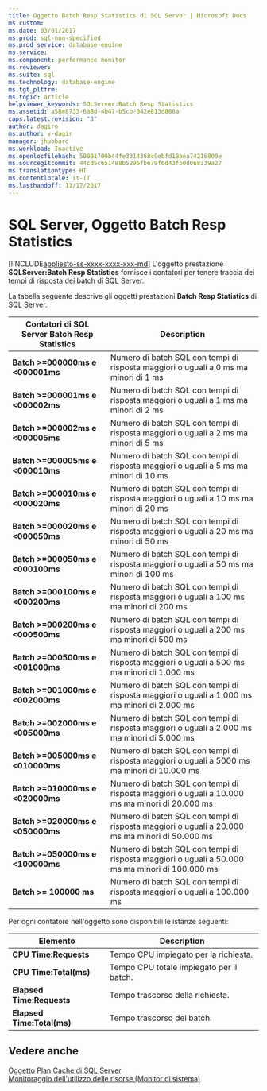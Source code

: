 ```yaml
---
title: Oggetto Batch Resp Statistics di SQL Server | Microsoft Docs
ms.custom: 
ms.date: 03/01/2017
ms.prod: sql-non-specified
ms.prod_service: database-engine
ms.service: 
ms.component: performance-monitor
ms.reviewer: 
ms.suite: sql
ms.technology: database-engine
ms.tgt_pltfrm: 
ms.topic: article
helpviewer_keywords: SQLServer:Batch Resp Statistics
ms.assetid: a58e8733-6a8d-4b47-b5cb-042e813d808a
caps.latest.revision: "3"
author: dagiro
ms.author: v-dagir
manager: jhubbard
ms.workload: Inactive
ms.openlocfilehash: 50091709b44fe3314368c9ebfd18aea74216809e
ms.sourcegitcommit: 44cd5c651488b5296fb679f6d43f50d068339a27
ms.translationtype: HT
ms.contentlocale: it-IT
ms.lasthandoff: 11/17/2017
---
```

# <a name="sql-server-batch-resp-statistics-object"></a>SQL Server, Oggetto Batch Resp Statistics
[!INCLUDE[appliesto-ss-xxxx-xxxx-xxx-md](../../includes/appliesto-ss-xxxx-xxxx-xxx-md.md)] L'oggetto prestazione **SQLServer:Batch Resp Statistics** fornisce i contatori per tenere traccia dei tempi di risposta dei batch di SQL Server.

La tabella seguente descrive gli oggetti prestazioni **Batch Resp Statistics** di SQL Server.


|**Contatori di SQL Server Batch Resp Statistics**|Description|  
|-------------|-----------------|  
|**Batch >=000000ms e \<000001ms**|Numero di batch SQL con tempi di risposta maggiori o uguali a 0 ms ma minori di 1 ms|
|**Batch >=000001ms e \<000002ms**|Numero di batch SQL con tempi di risposta maggiori o uguali a 1 ms ma minori di 2 ms|
|**Batch >=000002ms e \<000005ms**|Numero di batch SQL con tempi di risposta maggiori o uguali a 2 ms ma minori di 5 ms|
|**Batch >=000005ms e \<000010ms**|Numero di batch SQL con tempi di risposta maggiori o uguali a 5 ms ma minori di 10 ms|
|**Batch >=000010ms e \<000020ms**|Numero di batch SQL con tempi di risposta maggiori o uguali a 10 ms ma minori di 20 ms|
|**Batch >=000020ms e \<000050ms**|Numero di batch SQL con tempi di risposta maggiori o uguali a 20 ms ma minori di 50 ms|
|**Batch >=000050ms e \<000100ms**|Numero di batch SQL con tempi di risposta maggiori o uguali a 50 ms ma minori di 100 ms|
|**Batch >=000100ms e \<000200ms**|Numero di batch SQL con tempi di risposta maggiori o uguali a 100 ms ma minori di 200 ms|
|**Batch >=000200ms e \<000500ms**|Numero di batch SQL con tempi di risposta maggiori o uguali a 200 ms ma minori di 500 ms|
|**Batch >=000500ms e \<001000ms**|Numero di batch SQL con tempi di risposta maggiori o uguali a 500 ms ma minori di 1.000 ms|
|**Batch >=001000ms e \<002000ms**|Numero di batch SQL con tempi di risposta maggiori o uguali a 1.000 ms ma minori di 2.000 ms|
|**Batch >=002000ms e \<005000ms**|Numero di batch SQL con tempi di risposta maggiori o uguali a 2.000 ms ma minori di 5.000 ms|
|**Batch >=005000ms e \<010000ms**|Numero di batch SQL con tempi di risposta maggiori o uguali a 5000 ms ma minori di 10.000 ms|
|**Batch >=010000ms e \<020000ms**|Numero di batch SQL con tempi di risposta maggiori o uguali a 10.000 ms ma minori di 20.000 ms|
|**Batch >=020000ms e \<050000ms**|Numero di batch SQL con tempi di risposta maggiori o uguali a 20.000 ms ma minori di 50.000 ms|
|**Batch >=050000ms e \<100000ms**|Numero di batch SQL con tempi di risposta maggiori o uguali a 50.000 ms ma minori di 100.000 ms| 
|**Batch >= 100000 ms**|Numero di batch SQL con tempi di risposta maggiori o uguali a 100.000 ms| 

Per ogni contatore nell'oggetto sono disponibili le istanze seguenti:  
  
|Elemento|Description|  
|----------|-----------------|  
|**CPU Time:Requests**|Tempo CPU impiegato per la richiesta.|  
|**CPU Time:Total(ms)**|Tempo CPU totale impiegato per il batch.|  
|**Elapsed Time:Requests**|Tempo trascorso della richiesta.|  
|**Elapsed Time:Total(ms)**|Tempo trascorso del batch.|  

## <a name="see-also"></a>Vedere anche
[Oggetto Plan Cache di SQL Server](../../relational-databases/performance-monitor/sql-server-plan-cache-object.md)  
[Monitoraggio dell'utilizzo delle risorse (Monitor di sistema)](../../relational-databases/performance-monitor/monitor-resource-usage-system-monitor.md)  
